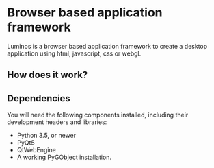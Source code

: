 Browser based application framework
======================================

Luminos is a browser based application framework to create a desktop application
using html, javascript, css or webgl.

How does it work?
-----------------

Dependencies
-------------

You will need the following components installed, including their development
headers and libraries:

* Python 3.5, or newer
* PyQt5
* QtWebEngine
* A working PyGObject installation.

